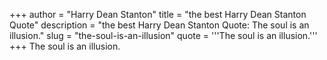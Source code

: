 +++
author = "Harry Dean Stanton"
title = "the best Harry Dean Stanton Quote"
description = "the best Harry Dean Stanton Quote: The soul is an illusion."
slug = "the-soul-is-an-illusion"
quote = '''The soul is an illusion.'''
+++
The soul is an illusion.
